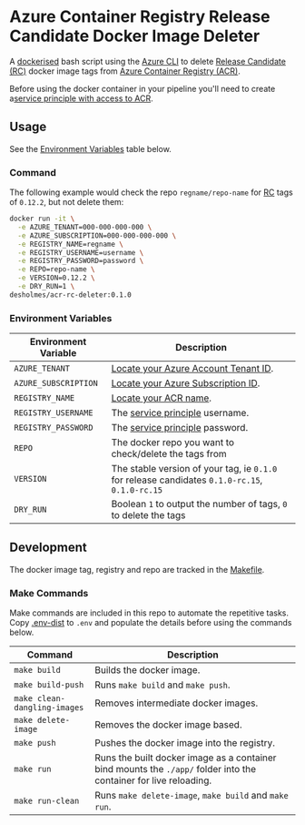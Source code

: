 # Azure Container Registry Release Candidate Docker Image Deleter

A [dockerised](https://hub.docker.com/repository/docker/desholmes/acr-rc-deleter) bash script using the [Azure CLI](https://docs.microsoft.com/en-us/cli/azure/) to delete [Release Candidate (RC)](https://semver.org/spec/v2.0.0-rc.1.html) docker image tags from [Azure Container Registry (ACR)](https://docs.microsoft.com/en-us/azure/container-registry/).

Before using the docker container in your pipeline you'll need to create a[service principle with access to ACR](https://docs.microsoft.com/en-us/azure/container-registry/container-registry-auth-service-principal).

## Usage

See the [Environment Variables](#Environment-Variables) table below.

### Command

The following example would check the repo `regname/repo-name` for [RC](https://semver.org/spec/v2.0.0-rc.1.html) tags of `0.12.2`, but not delete them:

```bash
docker run -it \
  -e AZURE_TENANT=000-000-000-000 \
  -e AZURE_SUBSCRIPTION=000-000-000-000 \
  -e REGISTRY_NAME=regname \
  -e REGISTRY_USERNAME=username \
  -e REGISTRY_PASSWORD=password \
  -e REPO=repo-name \
  -e VERSION=0.12.2 \
  -e DRY_RUN=1 \
desholmes/acr-rc-deleter:0.1.0
```

### Environment Variables

| Environment Variable | Description |
|---|---|
|`AZURE_TENANT`|[Locate your Azure Account Tenant ID](https://microsoft.github.io/AzureTipsAndTricks/blog/tip153.html).|
|`AZURE_SUBSCRIPTION`|[Locate your Azure Subscription ID](https://docs.bitnami.com/azure/faq/administration/find-subscription-id/).|
|`REGISTRY_NAME`|[Locate your ACR name](https://docs.microsoft.com/en-us/azure/container-registry/container-registry-get-started-portal).|
|`REGISTRY_USERNAME`|The [service principle](https://open.spotify.com/track/2SkypU3flBcYuyyFqfcsTR) username.|
|`REGISTRY_PASSWORD`|The [service principle](https://open.spotify.com/track/2SkypU3flBcYuyyFqfcsTR) password.|
|`REPO`|The docker repo you want to check/delete the tags from|
|`VERSION`|The stable version of your tag, ie `0.1.0` for release candidates `0.1.0-rc.15`, `0.1.0-rc.15`|
|`DRY_RUN`|Boolean `1` to output the number of tags, `0` to delete the tags|

## Development

The docker image tag, registry and repo are tracked in the [Makefile](./Makefile).

### Make Commands

Make commands are included in this repo to automate the repetitive tasks. Copy [.env-dist](.env-dist) to `.env` and populate the details before using the commands below.

| Command | Description |
|---|---|
|`make build`|Builds the docker image.|
|`make build-push`|Runs `make build` and `make push`.|
|`make clean-dangling-images`|Removes intermediate docker images.|
|`make delete-image`| Removes the docker image based.|
|`make push`|Pushes the docker image into the registry.|
|`make run`|Runs the built docker image as a container bind mounts the `./app/` folder into the container for live reloading.|
|`make run-clean`|Runs `make delete-image`, `make build` and `make run`.|
